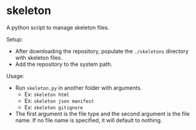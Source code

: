 # skeleton
A python script to manage skeleton files.

Setup:  
 * After downloading the repository, populate the `./skeletons` directory with skeleton files.
 * Add the repository to the system path.

Usage:  
 * Run `skeleton.py` in another folder with arguments.
   * Ex: `skeleton html`
   * Ex: `skeleton json manifest`
   * Ex: `skeleton gitignore`
 * The first argument is the file type and the second argument is the file name. If no file name is specified, it will default to nothing.
